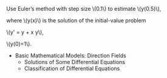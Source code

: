 Use Euler’s method with step size \\(0.1\\) to estimate \\(y(0.5)\\),

where \\(y(x)\\) is the solution of the initial-value problem

\\(y' = y + x y\\),

\\(y(0)=1\\).
* Basic Mathematical Models: Direction Fields
  * Solutions of Some Differential Equations
  * Classification of Differential Equations
